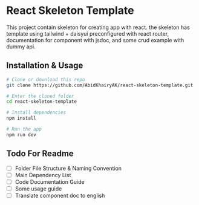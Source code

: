 # React Skeleton Template

This project contain skeleton for creating app with react. the skeleton has template using tailwind + daisyui preconfigured with react router, documentation for component with jsdoc, and some crud example with dummy api.

## Installation & Usage
```bash
# Clone or download this repo
git clone https://github.com/AbidKhairyAK/react-skeleton-template.git

# Enter the cloned folder
cd react-skeleton-template

# Install dependencies
npm install

# Run the app
npm run dev
```

## Todo For Readme
- [ ] Folder File Structure & Naming Convention
- [ ] Main Dependency List
- [ ] Code Documentation Guide
- [ ] Some usage guide
- [ ] Translate component doc to english